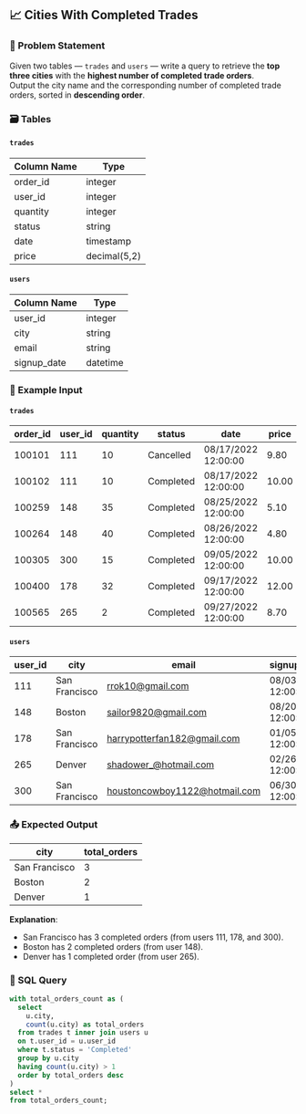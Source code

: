 ## 📈 Cities With Completed Trades

### 🧾 Problem Statement
Given two tables — `trades` and `users` — write a query to retrieve the **top three cities** with the **highest number of completed trade orders**.  
Output the city name and the corresponding number of completed trade orders, sorted in **descending order**.

### 🗃️ Tables

#### `trades`

| Column Name | Type       |
|-------------|------------|
| order_id    | integer    |
| user_id     | integer    |
| quantity    | integer    |
| status      | string     | ('Completed', 'Cancelled')
| date        | timestamp  |
| price       | decimal(5,2)|

#### `users`

| Column Name | Type      |
|-------------|-----------|
| user_id     | integer   |
| city        | string    |
| email       | string    |
| signup_date | datetime  |

### 🧪 Example Input

#### `trades`

| order_id | user_id | quantity | status    | date               | price |
|----------|---------|----------|-----------|--------------------|--------|
| 100101   | 111     | 10       | Cancelled | 08/17/2022 12:00:00| 9.80   |
| 100102   | 111     | 10       | Completed | 08/17/2022 12:00:00| 10.00  |
| 100259   | 148     | 35       | Completed | 08/25/2022 12:00:00| 5.10   |
| 100264   | 148     | 40       | Completed | 08/26/2022 12:00:00| 4.80   |
| 100305   | 300     | 15       | Completed | 09/05/2022 12:00:00| 10.00  |
| 100400   | 178     | 32       | Completed | 09/17/2022 12:00:00| 12.00  |
| 100565   | 265     | 2        | Completed | 09/27/2022 12:00:00| 8.70   |

#### `users`

| user_id | city          | email                          | signup_date         |
|---------|---------------|----------------------------------|---------------------|
| 111     | San Francisco | rrok10@gmail.com                | 08/03/2021 12:00:00 |
| 148     | Boston        | sailor9820@gmail.com            | 08/20/2021 12:00:00 |
| 178     | San Francisco | harrypotterfan182@gmail.com     | 01/05/2022 12:00:00 |
| 265     | Denver        | shadower_@hotmail.com           | 02/26/2022 12:00:00 |
| 300     | San Francisco | houstoncowboy1122@hotmail.com   | 06/30/2022 12:00:00 |

### 📤 Expected Output

| city          | total_orders |
|---------------|--------------|
| San Francisco | 3            |
| Boston        | 2            |
| Denver        | 1            |

**Explanation**:  
- San Francisco has 3 completed orders (from users 111, 178, and 300).  
- Boston has 2 completed orders (from user 148).  
- Denver has 1 completed order (from user 265).

### 🧮 SQL Query

```sql
with total_orders_count as (
  select 
    u.city,
    count(u.city) as total_orders
  from trades t inner join users u 
  on t.user_id = u.user_id
  where t.status = 'Completed'
  group by u.city
  having count(u.city) > 1
  order by total_orders desc
)
select *
from total_orders_count;
```
